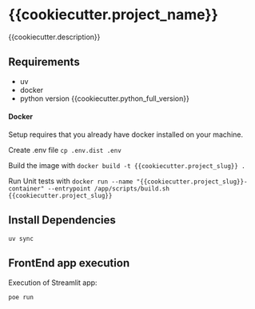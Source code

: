 # {{cookiecutter.project_name}}

{{cookiecutter.description}}

## Requirements

* uv
* docker
* python version {{cookiecutter.python_full_version}}

#### Docker

Setup requires that you already have docker installed on your machine.

Create .env file `cp .env.dist .env`

Build the image with `docker build -t {{cookiecutter.project_slug}} .`

Run Unit tests with `docker run --name "{{cookiecutter.project_slug}}-container" --entrypoint /app/scripts/build.sh {{cookiecutter.project_slug}}`

## Install Dependencies

`uv sync`

## FrontEnd app execution

Execution of Streamlit app:

`poe run`

